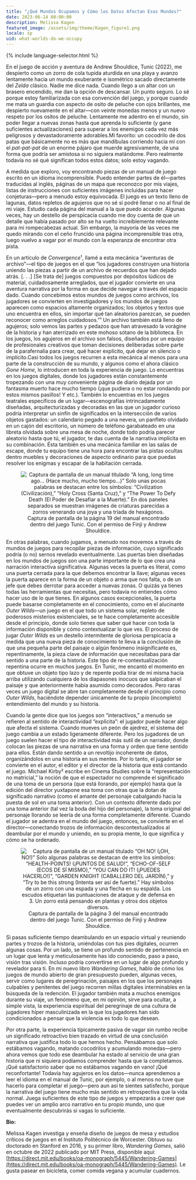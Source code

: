 ```yaml
---
title: "¿Qué Mundos Ocupamos y Cómo los Datos Afectan Esos Mundos?"
date: 2023-06-14 00:00:00
description: Melissa Kagen
featured_image: /assets/img/theme/Kagen_figure1.png
locale: sp
uid: what-worlds-do-we-occupy
---
```


{% include language-selector.html %}

En el juego de acción y aventura de Andrew Shouldice, Tunic (2022), me despierto como un zorro de cola tupida aturdida en una playa y avanzo lentamente hacia un mundo exuberante e isométrico sacado directamente del _Zelda_ clásico. Nadie me dice nada. Cuando llego a un altar con un brasero encendido, me dan la opción de descansar. Un punto seguro. Lo sé porque estoy familiarizada con esa convención del juego, y porque cuando me mata un guardia con aspecto de osito de peluche con ojos brillantes, me despierto nuevamente en el altar—con veinte monedas menos y un nuevo respeto por los ositos de peluche. Lentamente me adentro en el mundo, sin poder llegar a nuevas zonas hasta que aprenda lo suficiente (y gane suficientes actualizaciones) para superar a los enemigos cada vez más peligrosos y devastadoramente adorables.Mi favorito: un cocodrilo de dos patas que básicamente no es más que mandíbulas corriendo hacia mí con el _pat-pat-pat_ de un enorme pájaro que muerde agresivamente, de una forma que podría ser amistosa si no siguiera matándome. Pero realmente todavía no sé qué significan todos estos datos; solo estoy vagando.

A medida que exploro, voy encontrando piezas de un manual de juego escrito en un idioma incomprensible. Puedo entender partes de él—partes traducidas al inglés, páginas de un mapa que reconozco por mis viajes, listas de instrucciones con suficientes imágenes incluidas para hacer conjeturas—pero a menudo estoy equivocada. El juego es un texto lleno de lagunas, datos repletos de agujeros que no sé si podré llenar o no al final de mi viaje. Estudio cada página del manual a la que puedo acceder. Algunas veces, hay un destello de perspicacia cuando me doy cuenta de que un detalle que había pasado por alto se ha vuelto increíblemente relevante para mi rompecabezas actual. Sin embargo, la mayoría de las veces me quedo mirando con el ceño fruncido una página incomprensible tras otra, luego vuelvo a vagar por el mundo con la esperanza de encontrar otra pista.

En un artículo de *Convergence*¹, llamé a esta mecánica “aventuras de archivo”—el tipo de juegos en el que “los jugadores construyen una historia uniendo las piezas a partir de un archivo de recuerdos que han dejado atrás. [. . .] [Se trata de] juegos compuestos por depósitos lúdicos de material, cuidadosamente arreglados, que el jugador convierte en una aventura narrativa por la forma en que decide navegar a través del espacio dado. Cuando concebimos estos mundos de juegos como archivos, los jugadores se convierten en investigadores y los mundos de juegos aparecen como espacios altamente organizados; los objetos y textos que uno encuentra en ellos, sin importar qué tan aleatorios parezcan, se pueden reconocer como arreglos cuidadosos.”¹ Un archivo también está lleno de agujeros; solo vemos las partes y pedazos que han atravesado la vorágine de la historia y han aterrizado en este mohoso sótano de la biblioteca. En los juegos, los agujeros en el archivo son falsos, diseñados por un equipo de profesionales creativos que toman decisiones deliberadas sobre parte de la parafernalia para crear, qué hacer explícito, qué dejar en silencio o implícito.Casi todos los juegos recurren a esta mecánica al menos para una parte de la construcción de su mundo, y algunos como el ahora clásico _Gone Home_, lo introducen en toda la experiencia de juego. Lo encuentras en los juegos digitales, donde los jugadores están constantemente tropezando con una muy conveniente página de diario dejada por un fantasma muerto hace mucho tiempo (¡que pudiera o no estar rondando por estos mismos pasillos! Y etc.). También lo encuentras en los juegos teatrales específicos de un lugar—escenografías intrincadamente diseñadas, arquitecturizadas y decoradas en las que un jugador curioso podría interpretar un sinfín de significados en la intersección de varios objetos gastados: un calendario pegado a una nevera, un panfleto olvidado en un cajón del escritorio, un número de teléfono garabateado en una libreta olvidada sobre una mesa de noche, donde todo podría parecer aleatorio hasta que tú, el jugador, te das cuenta de la narrativa implícita en su combinación. Ésta también es una mecánica familiar en las salas de escape, donde tu equipo tiene una hora para encontrar las pistas ocultas dentro muebles y decoraciones de aspecto ordinario para que puedas resolver los enigmas y escapar de la habitación cerrada.

<center>
<figure>
	<img src="../assets/img/theme/Kagen_figure1.png" alt="Captura de pantalla de un manual titulado “A long, long time ago… (Hace mucho, mucho tiempo…)” Solo unas pocas palabras se destacan entre los símbolos: “Civilization (Civilización),” “Holy Cross (Santa Cruz),” y “The Power To Defy Death (El Poder de Desafiar a la Muerte).” En dos paneles separados se muestran imágenes de criaturas parecidas a zorros venerando una joya y una tríada de hexágonos.">
    Captura de pantalla de la página 19 del manual encontrado dentro del juego Tunic. Con el permiso de Finji y Andrew Shouldice.
</figure>
</center>

En otras palabras, cuando jugamos, a menudo nos movemos a través de mundos de juegos para recopilar piezas de información, cuyo significado podría (o no) sernos revelado eventualmente. Las puertas bien diseñadas en los mundos de juegos son una parte importante de lo que crea una narración interactiva significativa. Algunas veces la puerta es literal, como una puerta cerrada para la que debemos encontrar la llave; algunas veces la puerta aparece en la forma de un objeto o arma que nos falta, o de un jefe que debes derrotar para acceder a nuevas zonas. O quizás ya tienes todas las herramientas que necesitas, pero todavía no entiendes cómo hacer uso de lo que tienes. En algunos casos excepcionales, la puerta puede basarse completamente en el conocimiento, como en el alucinante _Outer Wilds_—un juego en el que todo un sistema solar, repleto de poderosos misterios existenciales, se te hace completamente accesible desde el principio, donde solo tienes que saber qué hacer con toda la información disponible y cómo contextualizar lo que ves. El proceso de jugar _Outer Wilds_ es un destello intermitente de gloriosa perspicacia a medida que una nueva pieza de conocimiento te lleva a la conclusión de que una pequeña parte del paisaje o algún fenómeno insignificante es, repentinamente, la pieza clave de información que necesitabas para dar sentido a una parte de la historia. Este tipo de re-contextualización repentina ocurre en muchos juegos. En Tunic, me encantó el momento en que obtuve un objeto tipo lazo y de repente podía tirar de mí misma hacia arriba utilizando cualquiera de los diapasones inocuos que salpicaban el paisaje y que anteriormente había asumido como decorados. Pero raras veces un juego digital se abre tan completamente desde el principio como _Outer Wilds_, haciéndote depender únicamente de tu propio (incompleto) entendimiento del mundo y su historia.

Cuando la gente dice que los juegos son “interactivos,” a menudo se refieren al sentido de interactividad “explícita”: el jugador puede hacer algo que afecta el sistema. Cuando mueves un peón de ajedrez, el sistema del juego cambia a un estado ligeramente diferente. Pero los jugadores de un juego suelen hacer el tipo de interactividad más sutil de un narrador, donde colocan las piezas de una narrativa en una forma y orden que tiene sentido para ellos. Están dando sentido a un revoltijo incoherente de datos, organizándolos en una historia en sus mentes. Por lo tanto, el jugador se convierte en el autor, el editor y el director de la historia que está contando el juego. Michael Kirby² escribe en Cinema Studies sobre la “representación no matricial,” la noción de que el espectador no comprende el significado de una toma de un persona (que está llorando, por ejemplo) hasta que la edición del director yuxtapone esa toma con otras que la dotan de significado narrativo (como el amante del personaje cabalgando hacia la puesta de sol en una toma anterior). Con un contexto diferente dado por una toma anterior (tal vez la boda del hijo del personaje), la toma original del personaje llorando se leería de una forma completamente diferente. Cuando el jugador se adentra en el mundo del juego, entonces, se convierte en el director—conectando trozos de información descontextualizados al deambular por el mundo y uniendo, en su propia mente, lo que significa y cómo se ha ordenado.

<center>
<figure>
	<img src="../assets/img/theme/Kagen_figure2.png" alt="Captura de pantalla de un manual titulado “OH NO! (¡OH, NO!)” Solo algunas palabras se destacan de entre los símbolos: “HEALTH-POINTS! (¡PUNTOS DE SALUD!”, “ECHO-OF-SELF (ECOS DE SÍ MISMO),” “YOU CAN DO IT! (¡PUEDES HACERLO!)”, “GARDEN KNIGHT (CABALLERO DEL JARDÍN),” y “Try to be this strong (Intenta ser así de fuerte).” Hay símbolos de un zorro con una espada y una flecha en su espalda. Los escudos etiquetan las puntuaciones de ataque y de defensa en 3. Un zorro está pensando en plantas y otros dos objetos diversos.">
    Captura de pantalla de la página 3 del manual encontrado dentro del juego Tunic. Con el permiso de Finji y Andrew Shouldice.
</figure>
</center>

Si pasas suficiente tiempo deambulando en un espacio virtual y reuniendo partes y trozos de la historia, uniéndolas con tus pies digitales, ocurren algunas cosas. Por un lado, se tiene un profundo sentido de pertenencia en un lugar que lenta y meticulosamente has ido conociendo, paso a paso, visión tras visión. Incluso podría convertirse en un lugar de algo profundo y revelador para ti. En mi nuevo libro _Wandering Games_, hablo de cómo los juegos de mundo abierto de gran presupuesto pueden, algunas veces, servir como lugares de peregrinación, paisajes en los que los personajes culpables y penitentes del juego recorren millas digitales interminables en la búsqueda de la redención. El jugador también mata a muchos enemigos durante su viaje, un fenómeno que, en mi opinión, sirve para ocultar, a simple vista, la experiencia espiritual del peregrinaje de una cultura de jugadores híper masculinizada en la que los jugadores han sido condicionados a pensar que la violencia es todo lo que desean.

Por otra parte, la experiencia típicamente pasiva de vagar sin rumbo recibe un significado retroactivo bien trazado en virtud de una conclusión narrativa que justifica todo lo que hemos hecho. Pensábamos que solo estábamos vagando, matando cocodrilos y acumulando monedas—pero ahora vemos que todo ese deambular ha estado al servicio de una gran historia que ni siquiera podíamos comprender hasta que la completamos. ¡Qué satisfactorio saber que no estábamos vagando en vano! ¡Qué reconfortante! Todavía hay agujeros en los datos—nunca aprendemos a leer el idioma en el manual de Tunic, por ejemplo, o al menos no tuve que hacerlo para completar el juego—pero aun así te sientes satisfecho, porque la narrativa del juego tiene mucho más sentido en retrospectiva que la vida normal. Juega suficientes de este tipo de juegos y empezarás a creer que puedes ver un amplio arco narrativo en tu propio mundo, uno que eventualmente descubrirás si vagas lo suficiente.

**Bio:**

Melissa Kagen investiga y enseña diseño de juegos de mesa y estudios críticos de juegos en el Instituto Politécnico de Worcester. Obtuvo su doctorado en Stanford en 2016, y su primer libro, _Wandering Games_, salió en octubre de 2022 publicado por MIT Press, disponible aquí: [https://direct.mit.edu/books/oa-monograph/5445/Wandering-Games](https://direct.mit.edu/books/oa-monograph/5445/Wandering-Games). Le gusta pasear en bicicleta, comer comida vegana y acumular cuadernos.
